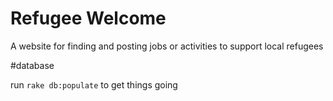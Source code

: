Refugee Welcome
================
A website for finding and posting jobs or activities to support local refugees

#database

run `rake db:populate` to get things going
